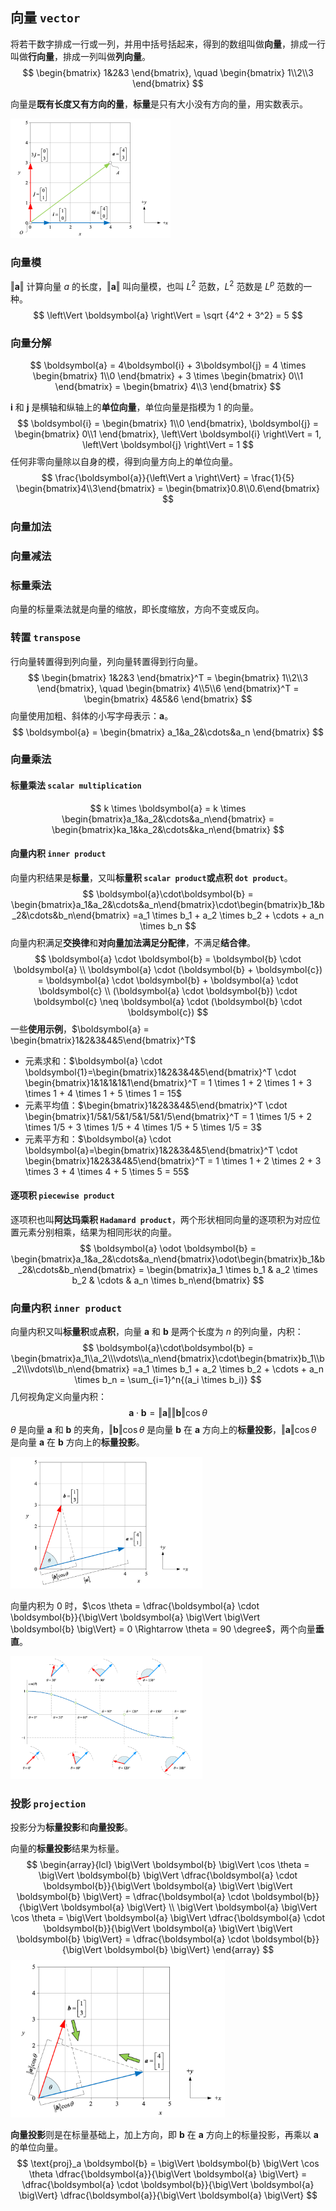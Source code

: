## 向量 `vector`

将若干数字排成一行或一列，并用中括号括起来，得到的数组叫做**向量**，排成一行叫做**行向量**，排成一列叫做**列向量**。
$$
\begin{bmatrix}
1&2&3
\end{bmatrix}, \quad
\begin{bmatrix}
1\\2\\3
\end{bmatrix}
$$

向量是**既有长度又有方向的量**，**标量**是只有大小没有方向的量，用实数表示。

<img src="./_Resources/Vector.png" style="zoom:25%;" />

### 向量模

$\left\Vert \boldsymbol{a} \right\Vert$ 计算向量 $a$ 的长度，$\left\Vert \boldsymbol{a} \right\Vert$ 叫向量模，也叫 $L^2$ 范数，$L^2$ 范数是 $L^p$ 范数的一种。
$$
\left\Vert \boldsymbol{a} \right\Vert = \sqrt {4^2 + 3^2} = 5
$$

### 向量分解

$$
\boldsymbol{a} = 4\boldsymbol{i} + 3\boldsymbol{j} = 4 \times \begin{bmatrix} 1\\0 \end{bmatrix} + 3 \times \begin{bmatrix} 0\\1 \end{bmatrix} = \begin{bmatrix} 4\\3 \end{bmatrix} 
$$

$\boldsymbol{i}$ 和 $\boldsymbol{j}$ 是横轴和纵轴上的**单位向量**，单位向量是指模为 $1$ 的向量。
$$
\boldsymbol{i} = \begin{bmatrix} 1\\0 \end{bmatrix}, \boldsymbol{j} = \begin{bmatrix} 0\\1 \end{bmatrix}, \left\Vert \boldsymbol{i} \right\Vert = 1, \left\Vert \boldsymbol{j} \right\Vert = 1
$$
任何非零向量除以自身的模，得到向量方向上的单位向量。
$$
\frac{\boldsymbol{a}}{\left\Vert a \right\Vert} = \frac{1}{5} \begin{bmatrix}4\\3\end{bmatrix} = \begin{bmatrix}0.8\\0.6\end{bmatrix}
$$

### 向量加法



### 向量减法



### 标量乘法

向量的标量乘法就是向量的缩放，即长度缩放，方向不变或反向。







### 转置 `transpose`

行向量转置得到列向量，列向量转置得到行向量。
$$
\begin{bmatrix}
1&2&3
\end{bmatrix}^T = 
\begin{bmatrix}
1\\2\\3
\end{bmatrix}, \quad
\begin{bmatrix}
4\\5\\6
\end{bmatrix}^T = 
\begin{bmatrix}
4&5&6
\end{bmatrix}
$$
向量使用加粗、斜体的小写字母表示：$\boldsymbol{a}$。
$$
\boldsymbol{a} = \begin{bmatrix} a_1&a_2&\cdots&a_n \end{bmatrix}
$$

### 向量乘法

#### 标量乘法 `scalar multiplication`

$$
k \times \boldsymbol{a} = k \times \begin{bmatrix}a_1&a_2&\cdots&a_n\end{bmatrix} = \begin{bmatrix}ka_1&ka_2&\cdots&ka_n\end{bmatrix}
$$

#### 向量内积 `inner product`

向量内积结果是**标量**，又叫**标量积 `scalar product`**或**点积 `dot product`**。
$$
\boldsymbol{a}\cdot\boldsymbol{b} = \begin{bmatrix}a_1&a_2&\cdots&a_n\end{bmatrix}\cdot\begin{bmatrix}b_1&b_2&\cdots&b_n\end{bmatrix}
=a_1 \times b_1 + a_2 \times b_2 + \cdots + a_n \times b_n
$$
向量内积满足**交换律**和**对向量加法满足分配律**，不满足**结合律**。
$$
\boldsymbol{a} \cdot \boldsymbol{b} = \boldsymbol{b} \cdot \boldsymbol{a} \\
\boldsymbol{a} \cdot (\boldsymbol{b} + \boldsymbol{c}) = \boldsymbol{a} \cdot \boldsymbol{b} + \boldsymbol{a} \cdot \boldsymbol{c} \\
(\boldsymbol{a} \cdot \boldsymbol{b}) \cdot \boldsymbol{c} \neq \boldsymbol{a} \cdot (\boldsymbol{b} \cdot \boldsymbol{c})
$$
一些**使用示例**，$\boldsymbol{a} = \begin{bmatrix}1&2&3&4&5\end{bmatrix}^T$

- 元素求和：$\boldsymbol{a} \cdot \boldsymbol{1}=\begin{bmatrix}1&2&3&4&5\end{bmatrix}^T \cdot \begin{bmatrix}1&1&1&1&1\end{bmatrix}^T = 1 \times 1 + 2 \times 1 + 3 \times 1 + 4 \times 1 + 5 \times 1 = 15$
- 元素平均值：$\begin{bmatrix}1&2&3&4&5\end{bmatrix}^T \cdot \begin{bmatrix}1/5&1/5&1/5&1/5&1/5\end{bmatrix}^T = 1 \times 1/5 + 2 \times 1/5 + 3 \times 1/5 + 4 \times 1/5 + 5 \times 1/5 = 3$
- 元素平方和：$\boldsymbol{a} \cdot \boldsymbol{a}=\begin{bmatrix}1&2&3&4&5\end{bmatrix}^T \cdot \begin{bmatrix}1&2&3&4&5\end{bmatrix}^T = 1 \times 1 + 2 \times 2 + 3 \times 3 + 4 \times 4 + 5 \times 5 = 55$

#### 逐项积 `piecewise product`

逐项积也叫**阿达玛乘积 `Hadamard product`**，两个形状相同向量的逐项积为对应位置元素分别相乘，结果为相同形状的向量。
$$
\boldsymbol{a} \odot \boldsymbol{b} 
= \begin{bmatrix}a_1&a_2&\cdots&a_n\end{bmatrix}\odot\begin{bmatrix}b_1&b_2&\cdots&b_n\end{bmatrix}
= \begin{bmatrix}a_1 \times b_1 & a_2 \times b_2 & \cdots & a_n \times b_n\end{bmatrix}
$$



### 向量内积 `inner product`

向量内积又叫**标量积**或**点积**，向量 $\boldsymbol{a}$ 和 $\boldsymbol{b}$ 是两个长度为 $n$ 的列向量，内积：
$$
\boldsymbol{a}\cdot\boldsymbol{b} = \begin{bmatrix}a_1\\a_2\\\vdots\\a_n\end{bmatrix}\cdot\begin{bmatrix}b_1\\b_2\\\vdots\\b_n\end{bmatrix}
=a_1 \times b_1 + a_2 \times b_2 + \cdots + a_n \times b_n = \sum_{i=1}^n{(a_i \times b_i)}
$$
几何视角定义向量内积：
$$
\boldsymbol{a} \cdot \boldsymbol{b} = \big \Vert \boldsymbol{a} \big \Vert \big\Vert \boldsymbol{b} \big\Vert \cos\theta
$$
$\theta$ 是向量 $\boldsymbol{a}$ 和 $\boldsymbol{b}$ 的夹角，$\big\Vert \boldsymbol{b} \big\Vert \cos\theta$ 是向量 $\boldsymbol{b}$ 在 $\boldsymbol{a}$ 方向上的**标量投影**，$\big\Vert \boldsymbol{a} \big\Vert \cos\theta$ 是向量 $\boldsymbol{a}$ 在 $\boldsymbol{b}$ 方向上的**标量投影**。

<img src="./_Resources/inner_product.png" style="zoom:30%;" />

向量内积为 $0$ 时，$\cos \theta = \dfrac{\boldsymbol{a} \cdot \boldsymbol{b}}{\big\Vert \boldsymbol{a} \big\Vert \big\Vert \boldsymbol{b} \big\Vert} = 0 \Rightarrow \theta = 90 \degree$，两个向量**垂直**。

<img src="./_Resources/verctor_theta.png" style="zoom:30%;" />

### 投影 `projection`

投影分为**标量投影**和**向量投影**。

向量的**标量投影**结果为标量。
$$
\begin{array}{lcl}
\big\Vert \boldsymbol{b} \big\Vert \cos \theta = \big\Vert \boldsymbol{b} \big\Vert \dfrac{\boldsymbol{a} \cdot \boldsymbol{b}}{\big\Vert \boldsymbol{a} \big\Vert \big\Vert \boldsymbol{b} \big\Vert} = \dfrac{\boldsymbol{a} \cdot \boldsymbol{b}}{\big\Vert \boldsymbol{a} \big\Vert} \\
\big\Vert \boldsymbol{a} \big\Vert \cos \theta = \big\Vert \boldsymbol{a} \big\Vert \dfrac{\boldsymbol{a} \cdot \boldsymbol{b}}{\big\Vert \boldsymbol{a} \big\Vert \big\Vert \boldsymbol{b} \big\Vert} = \dfrac{\boldsymbol{a} \cdot \boldsymbol{b}}{\big\Vert \boldsymbol{b} \big\Vert}
\end{array}
$$
<img src="./_Resources/scalar_projection.png" style="zoom:35%;" />

**向量投影**则是在标量基础上，加上方向，即 $\boldsymbol{b}$ 在 $\boldsymbol{a}$ 方向上的标量投影，再乘以 $\boldsymbol{a}$ 的单位向量。
$$
\text{proj}_a \boldsymbol{b} = \big\Vert \boldsymbol{b} \big\Vert \cos \theta \dfrac{\boldsymbol{a}}{\big\Vert \boldsymbol{a} \big\Vert} = \dfrac{\boldsymbol{a} \cdot \boldsymbol{b}}{\big\Vert \boldsymbol{a} \big\Vert} \dfrac{\boldsymbol{a}}{\big\Vert \boldsymbol{a} \big\Vert}
$$


